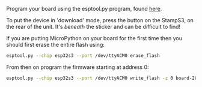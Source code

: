 Program your board using the esptool.py program, found [here](https://github.com/espressif/esptool).

To put the device in 'download' mode, press the button on the StampS3, on the
rear of the unit. It's *beneath* the sticker and can be difficult to find!

If you are putting MicroPython on your board for the first time then you should
first erase the entire flash using:

```bash
esptool.py --chip esp32s3 --port /dev/ttyACM0 erase_flash
```

From then on program the firmware starting at address 0:

```bash
esptool.py --chip esp32s3 --port /dev/ttyACM0 write_flash -z 0 board-20210902-v1.17.bin
```
